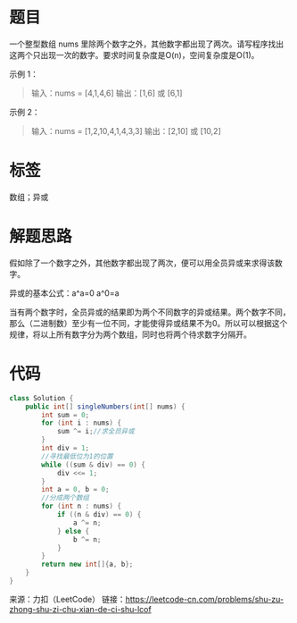 #  题目

一个整型数组 nums 里除两个数字之外，其他数字都出现了两次。请写程序找出这两个只出现一次的数字。要求时间复杂度是O(n)，空间复杂度是O(1)。

示例 1：

> 输入：nums = [4,1,4,6]
> 输出：[1,6] 或 [6,1]

示例 2：

> 输入：nums = [1,2,10,4,1,4,3,3]
> 输出：[2,10] 或 [10,2]

# 标签

数组；异或

# 解题思路

假如除了一个数字之外，其他数字都出现了两次，便可以用全员异或来求得该数字。

异或的基本公式：a^a=0   a^0=a

当有两个数字时，全员异或的结果即为两个不同数字的异或结果。两个数字不同，那么（二进制数）至少有一位不同，才能使得异或结果不为0。所以可以根据这个规律，将以上所有数字分为两个数组，同时也将两个待求数字分隔开。

# 代码

```java
class Solution {
    public int[] singleNumbers(int[] nums) {
        int sum = 0;
        for (int i : nums) {
            sum ^= i;//求全员异或
        }
        int div = 1;
        //寻找最低位为1的位置
        while ((sum & div) == 0) {
            div <<= 1;
        }
        int a = 0, b = 0;
        //分成两个数组
        for (int n : nums) {
            if ((n & div) == 0) {
                a ^= n;
            } else {
                b ^= n;
            }
        }
        return new int[]{a, b};
    }
}
```

来源：力扣（LeetCode）
链接：https://leetcode-cn.com/problems/shu-zu-zhong-shu-zi-chu-xian-de-ci-shu-lcof
